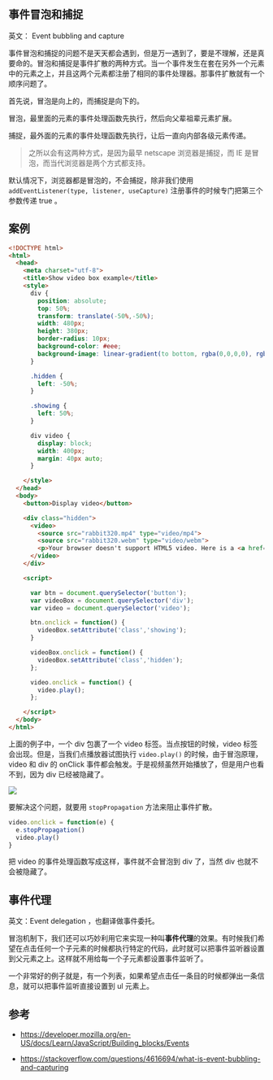 ## 事件冒泡和捕捉

英文： Event bubbling and capture

事件冒泡和捕捉的问题不是天天都会遇到，但是万一遇到了，要是不理解，还是真要命的。冒泡和捕捉是事件扩散的两种方式。当一个事件发生在套在另外一个元素中的元素之上，并且这两个元素都注册了相同的事件处理器。那事件扩散就有一个顺序问题了。

首先说，冒泡是向上的，而捕捉是向下的。

冒泡，最里面的元素的事件处理函数先执行，然后向父辈祖辈元素扩展。

捕捉，最外面的元素的事件处理函数先执行，让后一直向内部各级元素传递。

> 之所以会有这两种方式，是因为最早 netscape 浏览器是捕捉，而 IE 是冒泡，而当代浏览器是两个方式都支持。

默认情况下，浏览器都是冒泡的，不会捕捉，除非我们使用 `addEventListener(type, listener, useCapture)` 注册事件的时候专门把第三个参数传递 true 。

## 案例

```html
<!DOCTYPE html>
<html>
  <head>
    <meta charset="utf-8">
    <title>Show video box example</title>
    <style>
      div {
        position: absolute;
        top: 50%;
        transform: translate(-50%,-50%);
        width: 480px;
        height: 380px;
        border-radius: 10px;
        background-color: #eee;
        background-image: linear-gradient(to bottom, rgba(0,0,0,0), rgba(0,0,0,0.1));
      }

      .hidden {
        left: -50%;
      }

      .showing {
        left: 50%;
      }

      div video {
        display: block;
        width: 400px;
        margin: 40px auto;
      }

    </style>
  </head>
  <body>
    <button>Display video</button>

    <div class="hidden">
      <video>
        <source src="rabbit320.mp4" type="video/mp4">
        <source src="rabbit320.webm" type="video/webm">
        <p>Your browser doesn't support HTML5 video. Here is a <a href="rabbit320.mp4">link to the video</a> instead.</p>
      </video>
    </div>

    <script>

      var btn = document.querySelector('button');
      var videoBox = document.querySelector('div');
      var video = document.querySelector('video');

      btn.onclick = function() {
        videoBox.setAttribute('class','showing');
      }

      videoBox.onclick = function() {
        videoBox.setAttribute('class','hidden');
      };

      video.onclick = function() {
        video.play();
      };

    </script>
  </body>
</html>
```

上面的例子中，一个 div 包裹了一个 video 标签。当点按钮的时候，video 标签会出现。但是，当我们点播放器试图执行 `video.play()` 的时候，由于冒泡原理，video 和 div 的 onClick 事件都会触发。于是视频虽然开始播放了，但是用户也看不到，因为 div 已经被隐藏了。

![](001-bubble.png)

要解决这个问题，就要用 `stopPropagation` 方法来阻止事件扩散。

```js
video.onclick = function(e) {
  e.stopPropagation()
  video.play()
}
```

把 video 的事件处理函数写成这样，事件就不会冒泡到 div 了，当然 div 也就不会被隐藏了。

## 事件代理

英文：Event delegation ，也翻译做事件委托。

冒泡机制下，我们还可以巧妙利用它来实现一种叫**事件代理**的效果。有时候我们希望在点击任何一个子元素的时候都执行特定的代码，此时就可以把事件监听器设置到父元素之上。这样就不用给每一个子元素都设置事件监听了。

一个非常好的例子就是，有一个列表，如果希望点击任一条目的时候都弹出一条信息，就可以把事件监听直接设置到 ul 元素上。

## 参考

* https://developer.mozilla.org/en-US/docs/Learn/JavaScript/Building_blocks/Events

* https://stackoverflow.com/questions/4616694/what-is-event-bubbling-and-capturing

